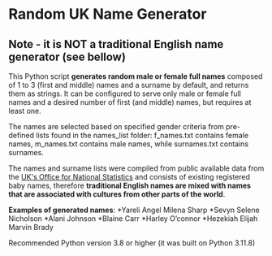 # Random UK Name Generator


## Note - it is **NOT a traditional English name generator** (see bellow)


This Python script **generates random male or female full names** composed of 1 to 3 (first and middle) names and
a surname by default, and returns them as strings. It can be configured to serve only male or female full names
and a desired number of first (and middle) names, but requires at least one.


The names are selected based on specified gender criteria from pre-defined lists found in the names_list folder:
f_names.txt contains female names, m_names.txt contains male names, while surnames.txt
contains surnames.


The names and surname lists were compiled from public available data from the [UK's Office for National Statistics](https://www.ons.gov.uk/) 
and consists of existing registered baby names, therefore **traditional English names
are mixed with names that are associated with cultures from other parts of the world**.


**Examples of generated names**:
*Yareli Angel Milena Sharp
*Sevyn Selene Nicholson
*Alani Johnson
*Blaine Carr
*Harley O’connor
*Hezekiah Elijah Marvin Brady


Recommended Python version 3.8 or higher (it was built on Python 3.11.8)